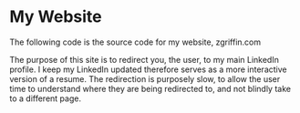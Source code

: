 # My Website
The following code is the source code for my website, zgriffin.com

The purpose of this site is to redirect you, the user, to my main LinkedIn profile. I keep my LinkedIn updated therefore serves as a more interactive version of a resume. The redirection is purposely slow, to allow the user time to understand where they are being redirected to, and not blindly take to a different page.
